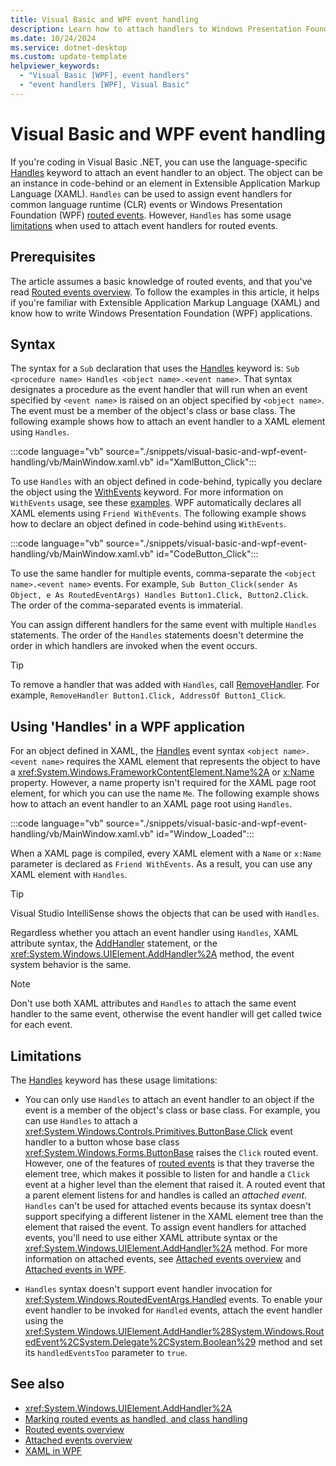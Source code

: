 ```yaml
---
title: Visual Basic and WPF event handling
description: Learn how to attach handlers to Windows Presentation Foundation (WPF) routed events in Visual Basic.
ms.date: 10/24/2024
ms.service: dotnet-desktop
ms.custom: update-template
helpviewer_keywords:
  - "Visual Basic [WPF], event handlers"
  - "event handlers [WPF], Visual Basic"
---
```

<!-- The acrolinx score was 100 on 02/25/2021-->

# Visual Basic and WPF event handling

If you're coding in Visual Basic .NET, you can use the language-specific [Handles](/dotnet/visual-basic/language-reference/statements/handles-clause) keyword to attach an event handler to an object. The object can be an instance in code-behind or an element in Extensible Application Markup Language (XAML). `Handles` can be used to assign event handlers for common language runtime (CLR) events or Windows Presentation Foundation (WPF) [routed events](routed-events-overview.md). However, `Handles` has some usage [limitations](#limitations) when used to attach event handlers for routed events.

## Prerequisites

The article assumes a basic knowledge of routed events, and that you've read [Routed events overview](routed-events-overview.md). To follow the examples in this article, it helps if you're familiar with Extensible Application Markup Language (XAML) and know how to write Windows Presentation Foundation (WPF) applications.

## Syntax

The syntax for a `Sub` declaration that uses the [Handles](/dotnet/visual-basic/language-reference/statements/handles-clause) keyword is: `Sub <procedure name> Handles <object name>.<event name>`. That syntax designates a procedure as the event handler that will run when an event specified by `<event name>` is raised on an object specified by `<object name>`. The event must be a member of the object's class or base class. The following example shows how to attach an event handler to a XAML element using `Handles`.

:::code language="vb" source="./snippets/visual-basic-and-wpf-event-handling/vb/MainWindow.xaml.vb" id="XamlButton_Click":::

To use `Handles` with an object defined in code-behind, typically you declare the object using the [WithEvents](/dotnet/visual-basic/language-reference/modifiers/withevents) keyword. For more information on `WithEvents` usage, see these [examples](/dotnet/visual-basic/language-reference/statements/handles-clause#example-1). WPF automatically declares all XAML elements using `Friend WithEvents`. The following example shows how to declare an object defined in code-behind using `WithEvents`.

:::code language="vb" source="./snippets/visual-basic-and-wpf-event-handling/vb/MainWindow.xaml.vb" id="CodeButton_Click":::

To use the same handler for multiple events, comma-separate the `<object name>.<event name>` events. For example, `Sub Button_Click(sender As Object, e As RoutedEventArgs) Handles Button1.Click, Button2.Click`. The order of the comma-separated events is immaterial.

You can assign different handlers for the same event with multiple `Handles` statements. The order of the `Handles` statements doesn't determine the order in which handlers are invoked when the event occurs.

> [!TIP]
> To remove a handler that was added with `Handles`, call [RemoveHandler](/dotnet/visual-basic/language-reference/statements/removehandler-statement). For example, `RemoveHandler Button1.Click, AddressOf Button1_Click`.

## Using 'Handles' in a WPF application

For an object defined in XAML, the [Handles](/dotnet/visual-basic/language-reference/statements/handles-clause) event syntax `<object name>.<event name>` requires the XAML element that represents the object to have a <xref:System.Windows.FrameworkContentElement.Name%2A> or [x:Name](/dotnet/desktop/xaml-services/xname-directive) property. However, a name property isn't required for the XAML page root element, for which you can use the name `Me`. The following example shows how to attach an event handler to an XAML page root using `Handles`.

:::code language="vb" source="./snippets/visual-basic-and-wpf-event-handling/vb/MainWindow.xaml.vb" id="Window_Loaded":::

When a XAML page is compiled, every XAML element with a `Name` or `x:Name` parameter is declared as `Friend WithEvents`. As a result, you can use any XAML element with `Handles`.

> [!TIP]
> Visual Studio IntelliSense shows the objects that can be used with `Handles`.

Regardless whether you attach an event handler using `Handles`, XAML attribute syntax, the [AddHandler](/dotnet/visual-basic/language-reference/statements/addhandler-statement) statement, or the <xref:System.Windows.UIElement.AddHandler%2A> method, the event system behavior is the same.

> [!NOTE]
> Don't use both XAML attributes and `Handles` to attach the same event handler to the same event, otherwise the event handler will get called twice for each event.

## Limitations

The [Handles](/dotnet/visual-basic/language-reference/statements/handles-clause) keyword has these usage limitations:

- You can only use `Handles` to attach an event handler to an object if the event is a member of the object's class or base class. For example, you can use `Handles` to attach a <xref:System.Windows.Controls.Primitives.ButtonBase.Click> event handler to a button whose base class <xref:System.Windows.Forms.ButtonBase> raises the `Click` routed event. However, one of the features of [routed events](routed-events-overview.md) is that they traverse the element tree, which makes it possible to listen for and handle a `Click` event at a higher level than the element that raised it. A routed event that a parent element listens for and handles is called an _attached event_. `Handles` can't be used for attached events because its syntax doesn't support specifying a different listener in the XAML element tree than the element that raised the event. To assign event handlers for attached events, you'll need to use either XAML attribute syntax or the <xref:System.Windows.UIElement.AddHandler%2A> method. For more information on attached events, see [Attached events overview](attached-events-overview.md) and [Attached events in WPF](routed-events-overview.md#attached-events-in-wpf).

- `Handles` syntax doesn't support event handler invocation for <xref:System.Windows.RoutedEventArgs.Handled> events. To enable your event handler to be invoked for `Handled` events, attach the event handler using the <xref:System.Windows.UIElement.AddHandler%28System.Windows.RoutedEvent%2CSystem.Delegate%2CSystem.Boolean%29> method and set its `handledEventsToo` parameter to `true`.

## See also

- <xref:System.Windows.UIElement.AddHandler%2A>
- [Marking routed events as handled, and class handling](marking-routed-events-as-handled-and-class-handling.md)
- [Routed events overview](routed-events-overview.md)
- [Attached events overview](attached-events-overview.md)
- [XAML in WPF](/dotnet/desktop/wpf/xaml)
